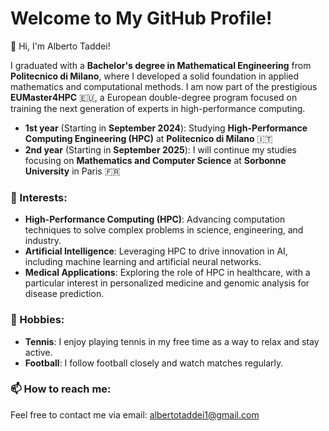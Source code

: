 # Welcome to My GitHub Profile!

👋 Hi, I'm Alberto Taddei!

I graduated with a **Bachelor's degree in Mathematical Engineering** from **Politecnico di Milano**, where I developed a solid foundation in applied mathematics and computational methods. 
I am now part of the prestigious **EUMaster4HPC** 🇪🇺, a European double-degree program focused on training the next generation of experts in high-performance computing.

- **1st year** (Starting in **September 2024**): Studying **High-Performance Computing Engineering (HPC)** at **Politecnico di Milano** 🇮🇹
- **2nd year** (Starting in **September 2025**): I will continue my studies focusing on **Mathematics and Computer Science** at **Sorbonne University** in Paris 🇫🇷

### 🔧 Interests:
- **High-Performance Computing (HPC)**: Advancing computation techniques to solve complex problems in science, engineering, and industry.
- **Artificial Intelligence**: Leveraging HPC to drive innovation in AI, including machine learning and artificial neural networks.
- **Medical Applications**: Exploring the role of HPC in healthcare, with a particular interest in personalized medicine and genomic analysis for disease prediction.

### 🎾 Hobbies:
- **Tennis**: I enjoy playing tennis in my free time as a way to relax and stay active.
- **Football**: I follow football closely and watch matches regularly.

### 📫 How to reach me:
Feel free to contact me via email: [albertotaddei1@gmail.com](mailto:albertotaddei1@gmail.com)


<!--
**albtad01/albtad01** is a ✨ _special_ ✨ repository because its `README.md` (this file) appears on your GitHub profile.

Here are some ideas to get you started:

- 🔭 I’m currently working on ...
- 🌱 I’m currently learning ...
- 👯 I’m looking to collaborate on ...
- 🤔 I’m looking for help with ...
- 💬 Ask me about ...
- 📫 How to reach me: ...
- 😄 Pronouns: ...
- ⚡ Fun fact: ...
-->
